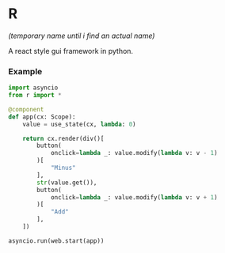 # R

*(temporary name until i find an actual name)*


A react style gui framework in python.



### Example

```py
import asyncio
from r import *

@component
def app(cx: Scope):
    value = use_state(cx, lambda: 0)

    return cx.render(div()[
        button(
            onclick=lambda _: value.modify(lambda v: v - 1)
        )[
            "Minus"
        ],
        str(value.get()),
        button(
            onclick=lambda _: value.modify(lambda v: v + 1)
        )[
            "Add"
        ],
    ])

asyncio.run(web.start(app))

```
